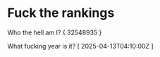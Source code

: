 # Fuck the rankings

Who the hell am I?
{ 32548935 }

What fucking year is it?
[ 2025-04-13T04:10:00Z ]
